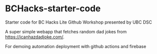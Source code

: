 # BCHacks-starter-code
Starter code for BC Hacks Lite Github Workshop presented by UBC DSC

A super simple webapp that fetches random dad jokes from https://icanhazdadjoke.com/.

For demoing automation deployment with github actions and firebase
